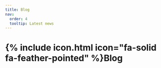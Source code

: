 ```yaml
---
title: Blog
nav:
  order: 4
  tooltip: Latest news
---
```


# {% include icon.html icon="fa-solid fa-feather-pointed" %}Blog


<!-- {% include section.html %} 

{% include search-box.html %}

{% include tags.html tags=site.tags %}

{% include search-info.html %}

{% include list.html data="posts" component="post-excerpt" %}
